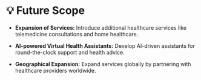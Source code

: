 # 💡 Future Scope

- **Expansion of Services:** Introduce additional healthcare services like telemedicine consultations and home healthcare.

- **AI-powered Virtual Health Assistants:** Develop AI-driven assistants for round-the-clock support and health advice.

- **Geographical Expansion:** Expand services globally by partnering with healthcare providers worldwide.

